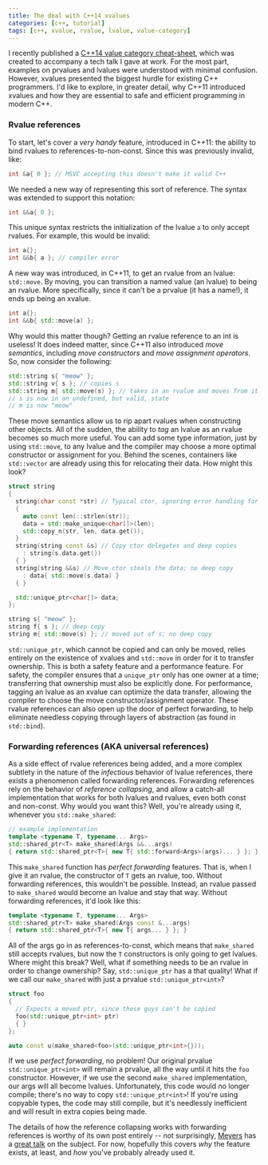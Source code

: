```yaml
---
title: The deal with C++14 xvalues
categories: [c++, tutorial]
tags: [c++, xvalue, rvalue, lvalue, value-category]
---
```


I recently published a [C++14 value category
cheat-sheet](https://github.com/jeaye/value-category-cheatsheet/blob/master/value-category-cheatsheet.pdf),
which was created to accompany a tech talk I gave at work. For the most part, examples on
prvalues and lvalues were understood with minimal confusion. However, xvalues
presented the biggest hurdle for existing C++ programmers. I'd like to explore,
in greater detail, why C++11 introduced xvalues and how they are essential to
safe and efficient programming in modern C++.

### Rvalue references
To start, let's cover a _very handy_ feature, introduced in C++11: the ability
to bind rvalues to references-to-non-const. Since this was previously invalid,
like:

```c++
int &a{ 0 }; // MSVC accepting this doesn't make it valid C++
```

We needed a new way of representing this sort of reference. The syntax was
extended to support this notation:

```c++
int &&a{ 0 };
```

This unique syntax restricts the initialization of the lvalue `a` to only accept
rvalues. For example, this would be invalid:

```c++
int a{};
int &&b{ a }; // compiler error
```

A new way was introduced, in C++11, to get an rvalue from an lvalue:
`std::move`. By moving, you can transition a named value (an lvalue) to being an
rvalue. More specifically, since it can't be a prvalue (it has a name!),
it ends up being an xvalue.

```c++
int a{};
int &&b{ std::move(a) };
```

Why would this matter though? Getting an rvalue reference to an int is useless!
It does indeed matter, since C++11 also introduced _move semantics_, including
_move constructors_ and _move assignment operators_. So, now consider the
following:

```c++
std::string s{ "meow" };
std::string v{ s }; // copies s
std::string m{ std::move(s) }; // takes in an rvalue and moves from it!
// s is now in an undefined, but valid, state
// m is now "meow"
```

These move semantics allow us to rip apart rvalues when constructing other
objects. All of the sudden, the ability to _tag_ an lvalue as an rvalue becomes
so much more useful. You can add some type information, just by using
`std::move`, to any lvalue and the compiler may choose a more optimal constructor
or assignment for you. Behind the scenes, containers like `std::vector` are
already using this for relocating their data. How might this look?

```c++
struct string
{
  string(char const *str) // Typical ctor, ignoring error handling for brevity
  {
    auto const len(::strlen(str));
    data = std::make_unique<char[]>(len);
    std::copy_n(str, len, data.get());
  }
  string(string const &s) // Copy ctor delegates and deep copies
    : string(s.data.get())
  { }
  string(string &&s) // Move ctor steals the data; no deep copy
    : data{ std::move(s.data) }
  { }

  std::unique_ptr<char[]> data;
};

string s{ "meow" };
string f{ s }; // deep copy
string m{ std::move(s) }; // moved out of s; no deep copy
```

`std::unique_ptr`, which cannot be copied and can only be moved, relies entirely
on the existence of xvalues and `std::move` in order for it to transfer
ownership. This is both a safety feature and a performance feature. For safety,
the compiler ensures that a `unique_ptr` only has one owner at a time;
transferring that ownership must also be explicitly done. For performance,
tagging an lvalue as an xvalue can optimize the data transfer, allowing the
compiler to choose the move constructor/assignment operator. These rvalue
references can also open up the door of perfect forwarding, to help eliminate
needless copying through layers of abstraction (as found in `std::bind`).

### Forwarding references (AKA universal references)
As a side effect of rvalue references being added, and a more complex subtlety
in the nature of the _infectious_ behavior of lvalue references, there exists a
phenomenon called forwarding references. Forwarding references rely on the
behavior of _reference collapsing_, and allow a catch-all implementation that
works for both lvalues and rvalues, even both const and non-const. Why would you
want this? Well, you're already using it, whenever you `std::make_shared`:

```c++
// example implementation
template <typename T, typename... Args>
std::shared_ptr<T> make_shared(Args &&...args)
{ return std::shared_ptr<T>{ new T{ std::forward<Args>(args)... } }; }
```

This `make_shared` function has _perfect forwarding_ features. That is, when I
give it an rvalue, the constructor of `T` gets an rvalue, too. Without
forwarding references, this wouldn't be possible. Instead, an rvalue passed to
`make_shared` would become an lvalue and stay that way. Without forwarding
references, it'd look like this:

```c++
template <typename T, typename... Args>
std::shared_ptr<T> make_shared(Args const &...args)
{ return std::shared_ptr<T>{ new T{ args... } }; }
```

All of the args go in as references-to-const, which means that `make_shared`
still accepts rvalues, but now the `T` constructors is only going to get
lvalues. Where might this break? Well, what if something needs to be an rvalue
in order to change ownership? Say, `std::unique_ptr` has a that quality! What if
we call our `make_shared` with just a prvalue `std::unique_ptr<int>`?

```c++
struct foo
{
  // Expects a moved ptr, since these guys can't be copied
  foo(std::unique_ptr<int> ptr)
  { }
};

auto const u(make_shared<foo>(std::unique_ptr<int>{}));
```

If we use _perfect forwarding_, no problem! Our original prvalue
`std::unique_ptr<int>` will remain a prvalue, all the way until it hits the
`foo` constructor. However, if we use the second `make_shared` implementation,
our args will all become lvalues. Unfortunately, this code would no longer
compile; there's no way to copy `std::unique_ptr<int>`! If you're using copyable
types, the code may still compile, but it's needlessly inefficient and will
result in extra copies being made.

The details of how the reference collapsing works with forwarding references is
worthy of its own post entirely -- not surprisingly,
[Meyers](https://en.wikipedia.org/wiki/Scott_Meyers) has a [great
talk](https://channel9.msdn.com/Shows/Going+Deep/Cpp-and-Beyond-2012-Scott-Meyers-Universal-References-in-Cpp11)
on the subject. For now, hopefully this covers _why_ the feature exists, at
least, and _how_ you've probably already used it.
